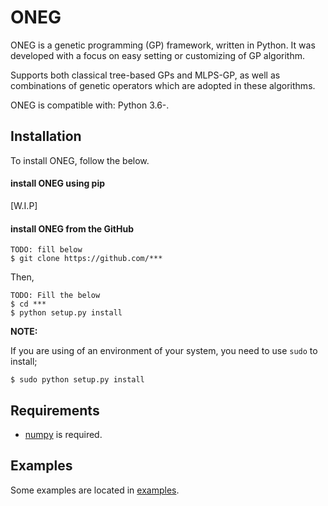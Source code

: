 ONEG
====

ONEG is a genetic programming (GP) framework, written in Python.
It was developed with a focus on easy setting or customizing 
of GP algorithm.

Supports both classical tree-based GPs and MLPS-GP, as well as combinations of genetic operators 
which are adopted in these algorithms.

ONEG is compatible with: Python 3.6-.


## Installation
To install ONEG, follow the below.

#### install ONEG using pip
[W.I.P]

#### install ONEG from the GitHub

```
TODO: fill below
$ git clone https://github.com/***
```
Then,
```
TODO: Fill the below
$ cd ***
$ python setup.py install
```

**NOTE:**

If you are using of an environment of your system, you need to use `sudo` to install;
```
$ sudo python setup.py install
``` 

## Requirements
- [numpy](https://github.com/numpy/numpy/tree/master/doc/source/reference) is required.

## Examples
Some examples are located in [examples](./examples).

